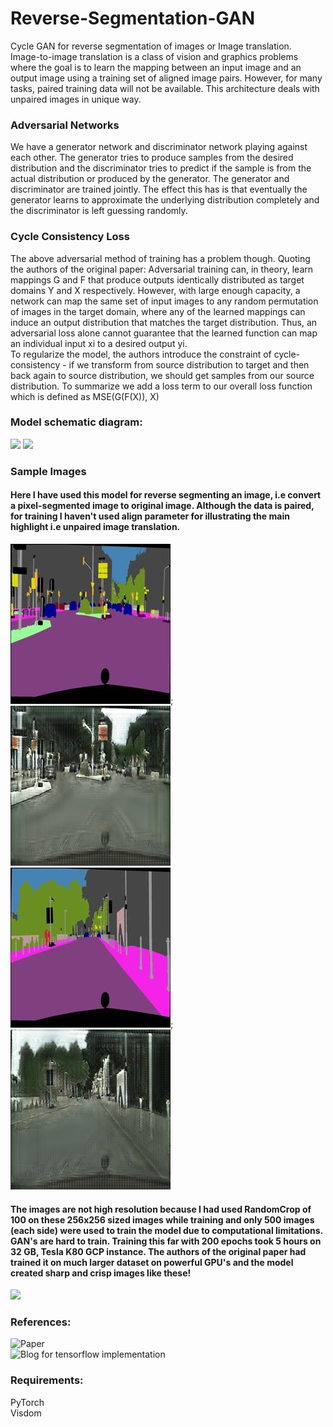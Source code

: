 # Reverse-Segmentation-GAN
Cycle GAN for reverse segmentation of images or Image translation. </br>
Image-to-image translation is a class of vision and graphics problems where the goal is to learn the mapping between an input image and an output image using a training set of aligned image pairs. However, for many tasks, paired training data will not be available. This architecture deals with unpaired images in unique way.
### Adversarial Networks
We have a generator network and discriminator network playing against each other. The generator tries to produce samples from the desired distribution and the discriminator tries to predict if the sample is from the actual distribution or produced by the generator. The generator and discriminator are trained jointly. The effect this has is that eventually the generator learns to approximate the underlying distribution completely and the discriminator is left guessing randomly.
### Cycle Consistency Loss
The above adversarial method of training has a problem though. Quoting the authors of the original paper:
Adversarial training can, in theory, learn mappings G and F that produce outputs identically distributed as target domains Y and X respectively. However, with large enough capacity, a network can map the same set of input images to any random permutation of images in the target domain, where any of the learned mappings can induce an output distribution that matches the target distribution. Thus, an adversarial loss alone cannot guarantee that the learned function can map an individual input xi to a desired output yi.</br>
To regularize the model, the authors introduce the constraint of cycle-consistency - if we transform from source distribution to target and then back again to source distribution, we should get samples from our source distribution.
To summarize we add a loss term to our overall loss function which is defined as MSE(G(F(X)), X)</br>
### Model schematic diagram:
![](https://hardikbansal.github.io/CycleGANBlog/images/model.jpg)
![](https://hardikbansal.github.io/CycleGANBlog/images/model1.jpg)
### Sample Images
#### Here I have used this model for reverse segmenting an image, i.e convert a pixel-segmented image to original image. Although the data is paired, for training I haven't used align parameter for illustrating the main highlight i.e unpaired image translation.
![](samples/215.jpg); ![](samples/0130.png)</br>
![](samples/104.jpg); ![](samples/0007.png)
#### The images are not high resolution because I had used RandomCrop of 100 on these 256x256 sized images while training and only 500 images (each side) were used to train the model due to computational limitations. GAN's are hard to train. Training this far with 200 epochs took 5 hours on 32 GB, Tesla K80 GCP instance. The authors of the original paper had trained it on much larger dataset on powerful GPU's and the model created sharp and crisp images like these!
![](https://hardikbansal.github.io/CycleGANBlog/images/Results.jpg)

### References:
![Paper](https://www.google.com/url?sa=t&rct=j&q=&esrc=s&source=web&cd=1&cad=rja&uact=8&ved=2ahUKEwiBo82ky9PcAhUKTI8KHSD1AbwQFjAAegQICRAB&url=https%3A%2F%2Farxiv.org%2Fabs%2F1703.10593&usg=AOvVaw2PIshhRky3xuf-_l1p_pwu)</br>
![Blog for tensorflow implementation](https://hardikbansal.github.io/CycleGANBlog/)

### Requirements:
PyTorch</br>
Visdom</br>
